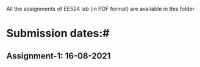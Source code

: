 All the assignments of EE524 lab (in PDF format) are available in this folder

# Submission dates:#

## Assignment-1: 16-08-2021 ##
